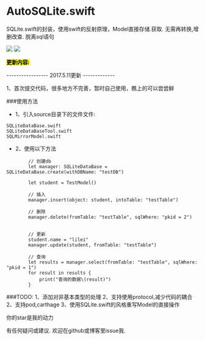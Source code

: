 # AutoSQLite.swift
SQLite.swift的封装，使用swift的反射原理，Model直接存储.获取. 无需再转换,增删改查. 脱离sql语句

[![](https://img.shields.io/badge/Supported-iOS8-4BC51D.svg?style=flat-square)](https://github.com/TonyReet/TYSnapshotScroll)
[![](https://img.shields.io/badge/Swift-compatible-4BC51D.svg?style=flat-square)](https://github.com/TonyReet/TYSnapshotScroll)

**<mark>更新内容:</mark>**


----------------- 2017.5.11更新 -------------

1、首次提交代码，很多地方不完善，暂时自己使用，瞧上的可以尝尝鲜


###使用方法
- 1、引入source目录下的文件文件:

```
SQLiteDataBase.swift
SQLiteDataBaseTool.swift
SQLMirrorModel.swift
```
- 2、使用以下方法

```
        // 创建db
        let manager: SQLiteDataBase = SQLiteDataBase.create(withDBName: "testDB")
```

```
        let student = TestModel()
        
        // 插入
        manager.insert(object: student, intoTable: "testTable")
```

```     
        // 删除
        manager.delete(fromTable: "testTable", sqlWhere: "pkid = 2")
        
```

```
        // 更新
        student.name = "lilei"
        manager.update(student, fromTable: "testTable")
```

```
        // 查询
        let results = manager.select(fromTable: "testTable", sqlWhere: "pkid = 1")
        for result in results {
            print("查询的数据\(result)")
        }
```

###TODO:
1、添加对非基本类型的处理
2、支持使用protocol,减少代码的耦合
2、支持pod,carthage
3、使用SQLite.swift的风格重写Model的直接操作

你的star是我的动力

有任何疑问或建议. 欢迎在github或博客里issue我. 

